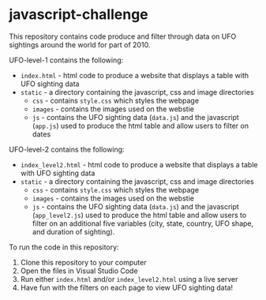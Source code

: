 # javascript-challenge

This repository contains code produce and filter through data on UFO sightings around the world for part of 2010. 

UFO-level-1 contains the following:
* `index.html` - html code to produce a website that displays a table with UFO sighting data
* `static` - a directory containing the javascript, css and image directories
   *  `css` - contains `style.css` which styles the webpage
   *  `images` - contains the images used on the webstie
   *  `js` - contains the UFO sighting data (`data.js`) and the javascript (`app.js`) used to produce the html table and allow users to filter on dates

      
UFO-level-2 contains the following:
* `index_level2.html` - html code to produce a website that displays a table with UFO sighting data
* `static` - a directory containing the javascript, css and image directories
   *  `css` - contains `style.css` which styles the webpage
   *  `images` - contains the images used on the webstie
   *  `js` - contains the UFO sighting data (`data.js`) and the javascript (`app_level2.js`) used to produce the html table and allow users to filter on an additional five variables (city, state, country, UFO shape, and duration of sighting).

To run the code in this repository:
1. Clone this repository to your computer
2. Open the files in Visual Studio Code
3. Run either `index.html` and/or `index_level2.html` using a live server 
4. Have fun with the filters on each page to view UFO sighting data!
